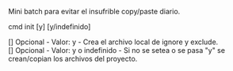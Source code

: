 Mini batch para evitar el insufrible copy/paste diario.

cmd init [y] [y/indefinido]

[] Opcional - Valor: y - Crea el archivo local de ignore y exclude.<br>
[] Opcional - Valor: y o indefinido - Si no se setea o se pasa "y" se crean/copian los archivos del proyecto.<br>
